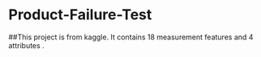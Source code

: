 # Product-Failure-Test

##This project is from kaggle. It contains 18 measurement features and 4 attributes .
